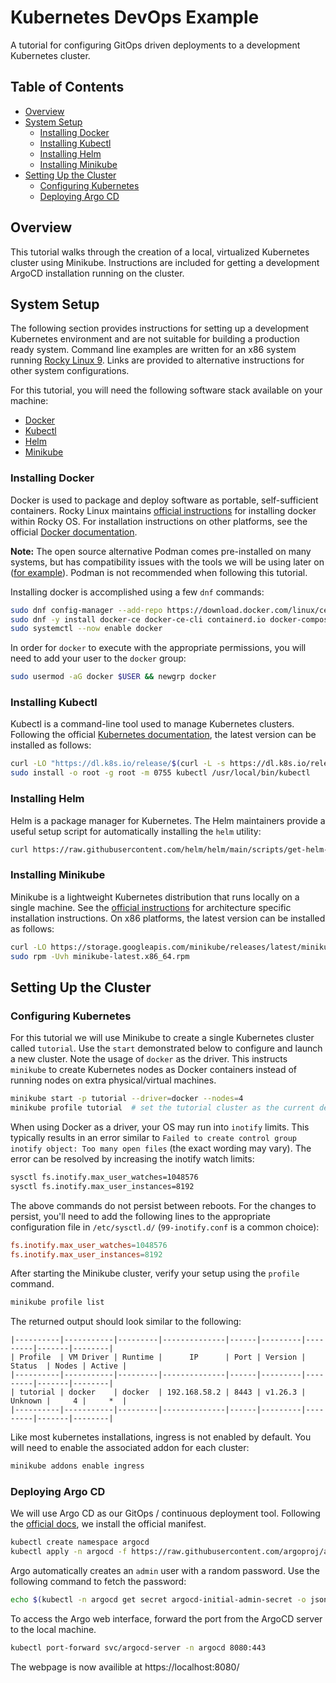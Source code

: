 # Kubernetes DevOps Example

A tutorial for configuring GitOps driven deployments to a development Kubernetes cluster.

## Table of Contents

- [Overview](#overview)
- [System Setup](#system-setup)
  - [Installing Docker](#installing-docker)
  - [Installing Kubectl](#installing-kubectl)
  - [Installing Helm](#installing-helm)
  - [Installing Minikube](#installing-minikube)
- [Setting Up the Cluster](#setting-up-the-cluster)
  - [Configuring Kubernetes](#configuring-kubernetes)
  - [Deploying Argo CD](#deploying-argo-cd)

## Overview

This tutorial walks through the creation of a local, virtualized Kubernetes cluster using Minikube.
Instructions are included for getting a development ArgoCD installation running on the cluster.

## System Setup

The following section provides instructions for setting up a development Kubernetes environment and are not suitable for building a production ready system. 
Command line examples are written for an x86 system running [Rocky Linux 9](https://rockylinux.org/). 
Links are provided to alternative instructions for other system configurations.

For this tutorial, you will need the following software stack available on your machine:

- [Docker](https://www.docker.com/)
- [Kubectl](https://kubernetes.io/docs/reference/kubectl/)
- [Helm](https://helm.sh)
- [Minikube](https://minikube.sigs.k8s.io/docs/)

### Installing Docker

Docker is used to package and deploy software as portable, self-sufficient containers. Rocky Linux maintains [official instructions](https://docs.rockylinux.org/gemstones/docker/) for installing docker within Rocky OS.
For installation instructions on other platforms, see the official [Docker documentation](https://docs.docker.com/engine/install/).

**Note:** The open source alternative Podman comes pre-installed on many systems, but has compatibility issues with the tools we will be using later on ([for example](https://github.com/kubernetes/minikube/issues/9120)). Podman is not recommended when following this tutorial.

Installing docker is accomplished using a few `dnf` commands:

```bash
sudo dnf config-manager --add-repo https://download.docker.com/linux/centos/docker-ce.repo
sudo dnf -y install docker-ce docker-ce-cli containerd.io docker-compose-plugin
sudo systemctl --now enable docker
```

In order for `docker` to execute with the appropriate permissions, you will need to add your user to the `docker` group: 

```bash
sudo usermod -aG docker $USER && newgrp docker
```

### Installing Kubectl

Kubectl is a command-line tool used to manage Kubernetes clusters.
Following the official [Kubernetes documentation](https://kubernetes.io/docs/tasks/tools/install-kubectl-linux/), the latest version can be installed as follows: 

```bash
curl -LO "https://dl.k8s.io/release/$(curl -L -s https://dl.k8s.io/release/stable.txt)/bin/linux/amd64/kubectl"
sudo install -o root -g root -m 0755 kubectl /usr/local/bin/kubectl
```

### Installing Helm

Helm is a package manager for Kubernetes. The Helm maintainers provide a useful setup script for automatically installing the `helm` utility:

```bash
curl https://raw.githubusercontent.com/helm/helm/main/scripts/get-helm-3 | bash
```

### Installing Minikube

Minikube is a lightweight Kubernetes distribution that runs locally on a single machine.
See the [official instructions](https://minikube.sigs.k8s.io/docs/start/) for architecture specific installation instructions. On x86 platforms, the latest version can be installed as follows: 

```bash
curl -LO https://storage.googleapis.com/minikube/releases/latest/minikube-latest.x86_64.rpm
sudo rpm -Uvh minikube-latest.x86_64.rpm
```

## Setting Up the Cluster

### Configuring Kubernetes

For this tutorial we will use Minikube to create a single Kubernetes cluster called `tutorial`.
Use the ``start`` demonstrated below to configure and launch a new cluster.
Note the usage of `docker` as the driver.
This instructs `minikube` to create Kubernetes nodes as Docker containers instead of running nodes on extra physical/virtual machines.

```bash
minikube start -p tutorial --driver=docker --nodes=4
minikube profile tutorial  # set the tutorial cluster as the current default cluster
```

When using Docker as a driver, your OS may run into `inotify` limits.
This typically results in an error similar to `Failed to create control group inotify object: Too many open files` (the exact wording may vary).
The error can be resolved by increasing the inotify watch limits:

```bash
sysctl fs.inotify.max_user_watches=1048576
sysctl fs.inotify.max_user_instances=8192
```

The above commands do not persist between reboots.
For the changes to persist, you'll need to add the following lines to the appropriate configuration file in `/etc/sysctl.d/` (`99-inotify.conf` is a common choice):

```conf
fs.inotify.max_user_watches=1048576
fs.inotify.max_user_instances=8192
```

After starting the Minikube cluster, verify your setup using the `profile` command.

```bash 
minikube profile list
```

The returned output should look similar to the following:

```
|----------|-----------|---------|--------------|------|---------|---------|-------|--------|
| Profile  | VM Driver | Runtime |      IP      | Port | Version | Status  | Nodes | Active |
|----------|-----------|---------|--------------|------|---------|---------|-------|--------|
| tutorial | docker    | docker  | 192.168.58.2 | 8443 | v1.26.3 | Unknown |     4 |     *  |
|----------|-----------|---------|--------------|------|---------|---------|-------|--------|
```

Like most kubernetes installations, ingress is not enabled by default.
You will need to enable the associated addon for each cluster:

```bash
minikube addons enable ingress
```
### Deploying Argo CD

We will use Argo CD as our GitOps / continuous deployment tool.
Following the [official docs](https://argo-cd.readthedocs.io/en/stable/getting_started/), we install the official manifest.

```bash
kubectl create namespace argocd
kubectl apply -n argocd -f https://raw.githubusercontent.com/argoproj/argo-cd/stable/manifests/install.yaml
```

Argo automatically creates an `admin` user with a random password.
Use the following command to fetch the password:

```bash
echo $(kubectl -n argocd get secret argocd-initial-admin-secret -o jsonpath="{.data.password}" | base64 -d)
```

To access the Argo web interface, forward the port from the ArgoCD server to the local machine.

```bash
kubectl port-forward svc/argocd-server -n argocd 8080:443
```

The webpage is now availible at https://localhost:8080/

